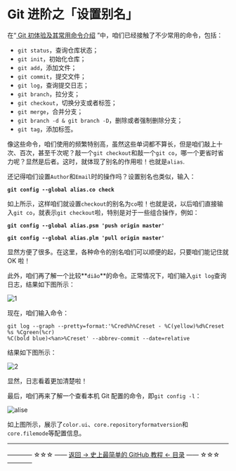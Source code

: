 # Git 进阶之「设置别名」


在“[ Git 初体验及其常用命令介绍](https://github.com/guobinhit/github-tutorial/blob/master/README.md) ”中，咱们已经接触了不少常用的命令，包括：

 - `git status`，查询仓库状态；
 - `git init`，初始化仓库；
 - `git add`，添加文件；
 - `git commit`，提交文件；
 - `git log`，查询提交日志；
 - `git branch`，拉分支；
 - `git checkout`，切换分支或者标签；
 - `git merge`，合并分支；
 - `git branch -d & git branch -D`，删除或者强制删除分支；
 - `git tag`，添加标签。

像这些命令，咱们使用的频繁特别高，虽然这些单词都不算长，但是咱们敲上十次、百次，甚至千次呢？敲一个`git checkout`和敲一个`git co`，哪一个更省时省力呢？显然是后者。这时，就体现了别名的作用啦！也就是`alias`.

还记得咱们设置`Author`和`Email`时的操作吗？设置别名也类似，输入：

**`git config --global alias.co check`**

如上所示，这样咱们就设置`checkout`的别名为`co`啦！也就是说，以后咱们直接输入`git co`，就表示`git checkout`啦，特别是对于一些组合操作，例如：

**`git config --global alias.psm 'push origin master'`**

**`git config --global alias.plm 'pull origin master'`**

显然方便了很多。在这里，各种命令的别名咱们可以顺便的起，只要咱们能记住就 OK 啦！

此外，咱们再了解一个比较**`diǎo`**的命令。正常情况下，咱们输入`git log`查询日志，结果如下图所示：

![1](http://img.blog.csdn.net/20170412165850132)

现在，咱们输入命令：

```
git log --graph --pretty=format:'%Cred%h%Creset - %C(yellow)%d%Creset %s %Cgreen(%cr) 
%C(bold blue)<%an>%Creset' --abbrev-commit --date=relative
```

结果如下图所示：

![2](http://img.blog.csdn.net/20170412170833080)

显然，日志看着更加清楚啦！

最后，咱们再来了解一个查看本机 Git 配置的命令，即`git config -l`：

![alise](http://img.blog.csdn.net/20170412172256377)

如上图所示，展示了`color.ui`、`core.repositoryformatversion`和`core.filemode`等配置信息。

----------
———— ☆☆☆ —— [返回 -> 史上最简单的 GitHub 教程 <- 目录](https://github.com/guobinhit/github-tutorial/blob/master/README.md) —— ☆☆☆ ————




